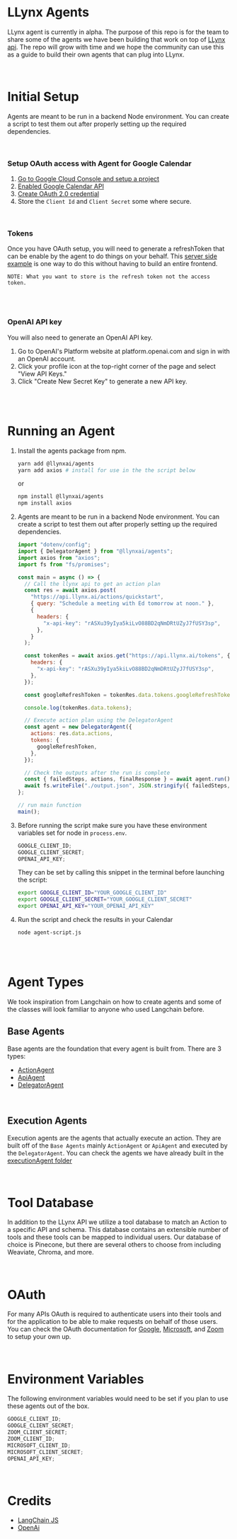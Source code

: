 # LLynx Agents

LLynx agent is currently in alpha. The purpose of this repo is for the team to share some of the agents we have been building that work on top of [LLynx api](https://docs.llynx.ai). The repo will grow with time and we hope the community can use this as a guide to build their own agents that can plug into LLynx.

</br>

# Initial Setup

Agents are meant to be run in a backend Node environment. You can create a script to test them out after properly setting up the required dependencies.

</br>

### Setup OAuth access with Agent for Google Calendar

1. [Go to Google Cloud Console and setup a project](https://console.cloud.google.com/welcome)
2. [Enabled Google Calendar API](https://support.google.com/googleapi/answer/6158841?hl=en)
3. [Create OAuth 2.0 credential](https://developers.google.com/workspace/guides/create-credentials)
4. Store the `Client Id` and `Client Secret` some where secure.

</br>

### Tokens

Once you have OAuth setup, you will need to generate a refreshToken that can be enable by the agent to do things on your behalf.
This [server side example](https://cloud.google.com/nodejs/docs/reference/google-auth-library/latest) is one way to do this without having to build an entire frontend.

`NOTE: What you want to store is the refresh token not the access token.`

</br>
</br>

### OpenAI API key

You will also need to generate an OpenAI API key.

1. Go to OpenAI's Platform website at platform.openai.com and sign in with an OpenAI account.
2. Click your profile icon at the top-right corner of the page and select "View API Keys."
3. Click "Create New Secret Key" to generate a new API key.

</br>
</br>

# Running an Agent

1. Install the agents package from npm.

   ```bash
   yarn add @llynxai/agents
   yarn add axios # install for use in the the script below
   ```

   or

   ```bash
   npm install @llynxai/agents
   npm install axios
   ```

2. Agents are meant to be run in a backend Node environment. You can create a script to test them out after properly setting up the required dependencies.

   ```js
   import "dotenv/config";
   import { DelegatorAgent } from "@llynxai/agents";
   import axios from "axios";
   import fs from "fs/promises";

   const main = async () => {
     // Call the llynx api to get an action plan
     const res = await axios.post(
       "https://api.llynx.ai/actions/quickstart",
       { query: "Schedule a meeting with Ed tomorrow at noon." },
       {
         headers: {
           "x-api-key": "rASXu39yIya5kiLvO88BD2qNmDRtUZyJ7fUSY3sp",
         },
       }
     );

     const tokenRes = await axios.get("https://api.llynx.ai/tokens", {
       headers: {
         "x-api-key": "rASXu39yIya5kiLvO88BD2qNmDRtUZyJ7fUSY3sp",
       },
     });

     const googleRefreshToken = tokenRes.data.tokens.googleRefreshToken;

     console.log(tokenRes.data.tokens);

     // Execute action plan using the DelegatorAgent
     const agent = new DelegatorAgent({
       actions: res.data.actions,
       tokens: {
         googleRefreshToken,
       },
     });

     // Check the outputs after the run is complete
     const { failedSteps, actions, finalResponse } = await agent.run();
     await fs.writeFile("./output.json", JSON.stringify({ failedSteps, actions, finalResponse }));
   };

   // run main function
   main();
   ```

3. Before running the script make sure you have these environment variables set for node in `process.env`.

   ```js
   GOOGLE_CLIENT_ID;
   GOOGLE_CLIENT_SECRET;
   OPENAI_API_KEY;
   ```

   They can be set by calling this snippet in the terminal before launching the script:

   ```bash
   export GOOGLE_CLIENT_ID="YOUR_GOOGLE_CLIENT_ID"
   export GOOGLE_CLIENT_SECRET="YOUR_GOOGLE_CLIENT_SECRET"
   export OPENAI_API_KEY="YOUR_OPENAI_API_KEY"
   ```

4. Run the script and check the results in your Calendar

   ```bash
   node agent-script.js
   ```

   </br>
   </br>

# Agent Types

We took inspiration from Langchain on how to create agents and some of the classes will look familiar to anyone who used Langchain before.

## Base Agents

Base agents are the foundation that every agent is built from. There are 3 types:

- [ActionAgent](/agents/baseAgents/documentation/ActionAgent.md)
- [ApiAgent](/agents/baseAgents/documentation/ApiAgent.md)
- [DelegatorAgent](/agents/baseAgents/documentation/DelegatorAgent.md)

</br>

## Execution Agents

Execution agents are the agents that actually execute an action. They are built off of the `Base Agents` mainly `ActionAgent` or `ApiAgent` and executed by the `DelegatorAgent`. You can check the agents we have already built in the [executionAgent folder](/agents/executionAgents)

</br>

# Tool Database

In addition to the LLynx API we utilize a tool database to match an Action to a specific API and schema. This database contains an extensible number of tools and these tools can be mapped to individual users. Our database of choice is Pinecone, but there are several others to choose from including Weaviate, Chroma, and more.

</br>

# OAuth

For many APIs OAuth is required to authenticate users into their tools and for the application to be able to make requests on behalf of those users. You can check the OAuth documentation for [Google](https://developers.google.com/identity/protocols/oauth2), [Microsoft](https://learn.microsoft.com/en-us/azure/active-directory/develop/v2-oauth2-auth-code-flow), and [Zoom](https://developers.zoom.us/docs/integrations/oauth/) to setup your own up.

</br>

# Environment Variables

The following environment variables would need to be set if you plan to use these agents out of the box.

```js
GOOGLE_CLIENT_ID;
GOOGLE_CLIENT_SECRET;
ZOOM_CLIENT_SECRET;
ZOOM_CLIENT_ID;
MICROSOFT_CLIENT_ID;
MICROSOFT_CLIENT_SECRET;
OPENAI_API_KEY;
```

</br>

# Credits

- [LangChain JS](https://js.langchain.com/docs/getting-started/guide-llm)
- [OpenAi](https://github.com/openai/openai-node)
